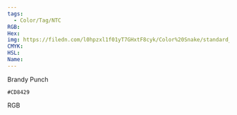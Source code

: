 ```yaml
---
tags:
  - Color/Tag/NTC
RGB:
Hex:
img: https://filedn.com/l0hpzxl1f01yT7GHxtF8cyk/Color%20Snake/standard_csv_to_svg/%23/CD8429.svg
CMYK:
HSL:
Name:
---
```

Brandy Punch
```palette
#CD8429
```
RGB
